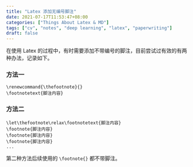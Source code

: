 ```yaml
---
title: "Latex 添加无编号脚注"
date: 2021-07-17T11:53:47+08:00
categories: ["Things About Latex & MD"]
tags: ["cv", "notes", "deep learning", "latex", "paperwriting"]
draft: false
---
```


在使用 Latex 的过程中，有时需要添加不带编号的脚注，目前尝试过有效的有两种办法，记录如下。  

### 方法一

```
\renewcommand{\thefootnote}{}
\footnotetext{脚注内容}
```

### 方法二

```
\let\thefootnote\relax\footnotetext{脚注内容}
\footnote{脚注内容}
\footnote{脚注内容}
\footnote{脚注内容}
...
```

第二种方法后续使用的 `\footnote{}` 都不带脚注。  
